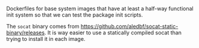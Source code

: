 Dockerfiles for base system images that have at least a half-way functional
init system so that we can test the package init scripts.

The `socat` binary comes from https://github.com/aledbf/socat-static-binary/releases.
It is way easier to use a statically compiled socat than trying to install it in each image.
